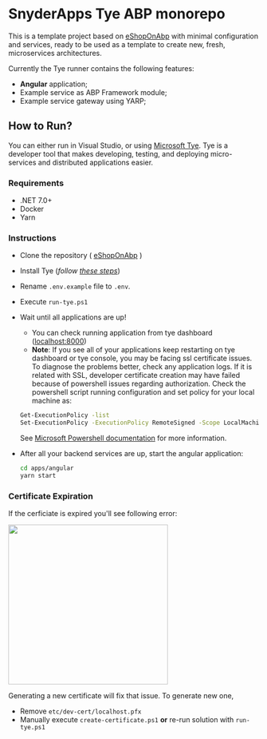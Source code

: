 # SnyderApps Tye ABP monorepo

This is a template project based on [eShopOnAbp](https://github.com/abpframework/eShopOnAbp) with minimal configuration
and services, ready to be used as a template to create new, fresh, microservices architectures.

Currently the Tye runner contains the following features:

- **Angular** application;
- Example service as ABP Framework module;
- Example service gateway using YARP;

## How to Run?

You can either run in Visual Studio, or using [Microsoft Tye](https://github.com/dotnet/tye). Tye is a developer tool that makes developing, testing, and deploying micro-services and distributed applications easier.

 ### Requirements

- .NET 7.0+
- Docker
- Yarn

### Instructions

- Clone the repository ( [eShopOnAbp](https://github.com/abpframework/eShopOnAbp) )
- Install Tye (*follow [these steps](https://github.com/dotnet/tye/blob/main/docs/getting_started.md#installing-tye)*)
- Rename `.env.example` file to `.env`.
- Execute `run-tye.ps1`

- Wait until all applications are up!

	- You can check running application from tye dashboard ([localhost:8000](http://127.0.0.1:8000/))
	- **Note**: If you see all of your applications keep restarting on tye dashboard or tye console, you may be facing ssl certificate issues. To diagnose the problems better, check any application logs. If it is related with SSL, developer certificate creation may have failed because of powershell issues regarding authorization. Check the powershell script running configuration and set policy for your local machine as: 
	```bash
	Get-ExecutionPolicy -list
	Set-ExecutionPolicy -ExecutionPolicy RemoteSigned -Scope LocalMachine
	```
	See [Microsoft Powershell documentation](https://docs.microsoft.com/en-us/powershell/module/microsoft.powershell.security/get-executionpolicy?view=powershell-7.2) for more information.

- After all your backend services are up, start the angular application:

  ```bash
  cd apps/angular
  yarn start
  ```

### Certificate Expiration
If the cerficiate is expired you'll see following error:

<!-- Make it smaller with 320px height  -->
<img src="docs/images/ssl-error.png" height="320"/>

Generating a new certificate will fix that issue. To generate new one,

- Remove `etc/dev-cert/localhost.pfx`
- Manually execute `create-certificate.ps1` **or** re-run solution with `run-tye.ps1`
